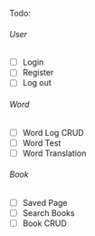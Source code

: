 Todo:
###### User
- [ ] Login
- [ ] Register
- [ ] Log out

###### Word
- [ ] Word Log CRUD
- [ ] Word Test
- [ ] Word Translation

###### Book
- [ ] Saved Page
- [ ] Search Books
- [ ] Book CRUD